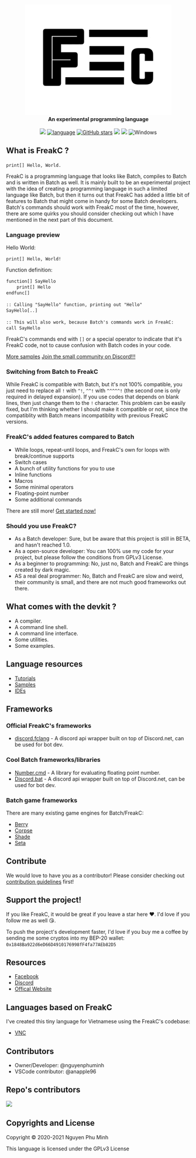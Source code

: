 <div align="center">
  <img src="Resources/Branding/logo.png" />
  <br/>
  <b>An experimental programming language</b>
  <br/>
  <br/>
  <a href="https://github.com/FreakC-Foundation/FreakC/blob/master/LICENSE.md"><img src="https://img.shields.io/badge/license-GPLv3-blue.svg"/></a>
  <a href="https://github.com/FreakC-Foundation/FreakC/search?l=batchfile"><img alt="language" src="https://img.shields.io/badge/language-Batchfile-purple.svg"></a>
  <a href="https://github.com/FreakC-Foundation/FreakC/stargazers"><img alt="GitHub stars" src="https://img.shields.io/github/stars/FreakC-Foundation/FreakC?color=gold"></a>
  <a href="https://github.com/FreakC-Foundation/FreakC/blob/master/.github/CONTRIBUTING.md"><img src="https://img.shields.io/badge/PRs-welcome-brightgreen.svg"></a>
  <a href="https://discord.gg/eNwqK4APsD"><img src="https://img.shields.io/discord/845855288245878784.svg"/></a>
  <img alt="Windows" src="https://img.shields.io/static/v1?label=&message=Windows&color=0078D6&logo=Windows">
</div>

## What is FreakC ?
`print[] Hello, World.`

FreakC is a programming language that looks like Batch, compiles to Batch and is written in Batch as well. It is mainly built to be an experimental project with the idea of creating a programming language in such a limited language like Batch, but then it turns out that FreakC has added a little bit of features to Batch that might come in handy for some Batch developers. Batch's commands should work with FreakC most of the time, however, there are some quirks you should consider checking out which I have mentioned in the next part of this document.

### Language preview
Hello World:

    print[] Hello, World!

Function definition:

    function[] SayHello
        print[] Hello
    endfunc[]
    
    :: Calling "SayHello" function, printing out "Hello"
    SayHello[..]
    
    :: This will also work, because Batch's commands work in FreakC:
    call SayHello

FreakC's commands end with `[]` or a special operator to indicate that it's FreakC code, not to cause confusion with Batch codes in your code.
    
[More samples](https://github.com/FreakC-Foundation/FreakC/tree/master/Examples)
[Join the small community on Discord!!!](https://discord.gg/eNwqK4APsD)

### Switching from Batch to FreakC
While FreakC is compatible with Batch, but it's not 100% compatible, you just need to replace all `!` with `^!`, `^^!` with `^^^^^!` (the second one is only required in delayed expansion). If you use codes that depends on blank lines, then just change them to the `!` character. This problem can be easily fixed, but I'm thinking whether I should make it compatible or not, since the compatiblity with Batch means incompatiblity with previous FreakC versions.

### FreakC's added features compared to Batch
* While loops, repeat-until loops, and FreakC's own for loops with break/continue supports
* Switch cases
* A bunch of utility functions for you to use
* Inline functions
* Macros
* Some minimal operators
* Floating-point number
* Some additional commands

There are still more! [Get started now!](https://github.com/FreakC-Foundation/FreakC/blob/master/TUTORIAL.md)

### Should you use FreakC?
* As a Batch developer: Sure, but be aware that this project is still in BETA, and hasn't reached 1.0. 
* As a open-source developer: You can 100% use my code for your project, but please follow the conditions from GPLv3 License.
* As a beginner to programming: No, just no, Batch and FreakC are things created by dark magic.
* AS a real deal programmer: No, Batch and FreakC are slow and weird, their community is small, and there are not much good frameworks out there.

## What comes with the devkit ?
* A compiler.
* A command line shell.
* A command line interface.
* Some utilities.
* Some examples.

## Language resources
* [Tutorials](https://github.com/FreakC-Foundation/FreakC/blob/master/TUTORIAL.md)
* [Samples](https://github.com/FreakC-Foundation/FreakC/tree/master/Examples)
* [IDEs](IDE.md)

## Frameworks
### Official FreakC's frameworks
* <a href="https://github.com/FreakC-Foundation/discord.fclang">discord.fclang</a> - A discord api wrapper built on top of Discord.net, can be used for bot dev.

### Cool Batch frameworks/libraries
* <a href="https://github.com/timlg07/Number.cmd">Number.cmd</a> - A library for evaluating floating point number.
* <a href="https://github.com/mininmobile/discord.bat">Discord.bat</a> - A discord api wrapper built on top of Discord.net, can be used for bot dev.

### Batch game frameworks
There are many existing game engines for Batch/FreakC:

* <a href="https://github.com/Berry2460/cmd-berryengine">Berry</a>
* <a href="https://github.com/nguyenphuminh/Corpse">Corpse</a>
* <a href="https://github.com/Berry2460/shade_engine">Shade</a>
* <a href="https://github.com/Honguito98/Seta-Engine-for-Batch-games">Seta</a>

## Contribute
We would love to have you as a contributor! Please consider checking out [contribution guidelines](https://github.com/FreakC-Foundation/FreakC/blob/master/.github/CONTRIBUTING.md) first!

## Support the project!
If you like FreakC, it would be great if you leave a star here ❤️. I'd love if you follow me as well 😘.

To push the project's development faster, I'd love if you buy me a coffee by sending me some cryptos into my BEP-20 wallet: `0x1848Ba922d6eD66D4910176998fF4fa77AEb82D5`

## Resources
* <a href="https://www.facebook.com/FreakC-Programming-Language-111425377421861">Facebook</a>
* <a href="https://discord.gg/eNwqK4APsD">Discord</a>
* <a href="https://freakc-foundation.github.io/">Offical Website</a>

## Languages based on FreakC
I've created this tiny language for Vietnamese using the FreakC's codebase:
* <a href="https://github.com/nguyenphuminh/VNC">VNC</a>

## Contributors
* Owner/Developer: @nguyenphuminh
* VSCode contributor: @anapple96

## Repo's contributors
<a href="https://github.com/FreakC-Foundation/FreakC/graphs/contributors">
  <img src="https://contrib.rocks/image?repo=FreakC-Foundation/FreakC" />
</a>

## Copyrights and License
Copyright © 2020-2021 Nguyen Phu Minh

This language is licensed under the GPLv3 License
